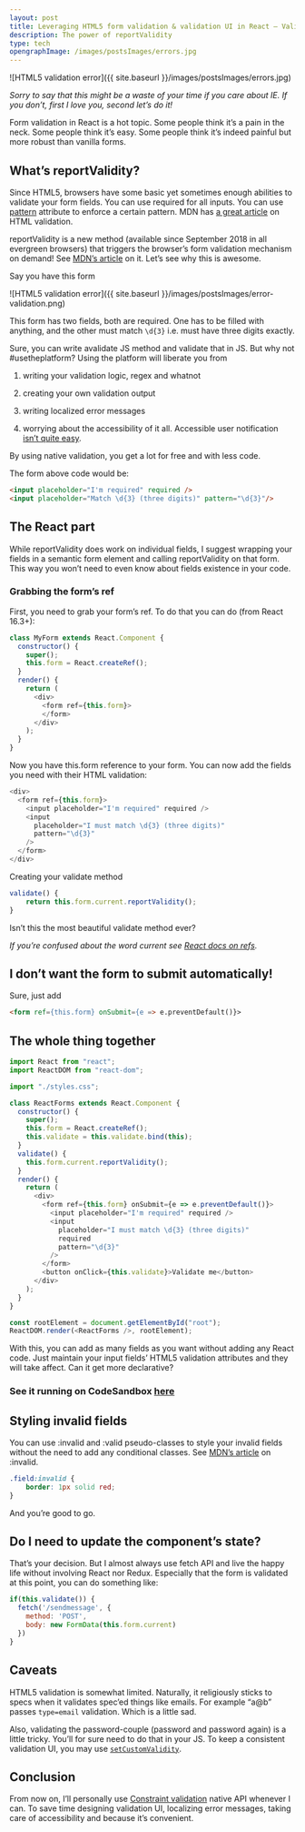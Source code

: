 ```yaml
---
layout: post
title: Leveraging HTML5 form validation & validation UI in React — Validate forms in 2 mins
description: The power of reportValidity
type: tech
opengraphImage: /images/postsImages/errors.jpg
---
```


![HTML5 validation error]({{ site.baseurl }}/images/postsImages/errors.jpg)

*Sorry to say that this might be a waste of your time if you care about IE. If you don’t, first I love you, second let’s do it!*

Form validation in React is a hot topic. Some people think it’s a pain in the neck. Some people think it’s easy. Some people think it’s indeed painful but more robust than vanilla forms.

## What’s reportValidity?

Since HTML5, browsers have some basic yet sometimes enough abilities to validate your form fields. You can use required for all inputs. You can use [pattern](https://www.w3schools.com/tags/att_input_pattern.asp) attribute to enforce a certain pattern. MDN has [a great article](https://developer.mozilla.org/en-US/docs/Learn/HTML/Forms/Form_validation) on HTML validation.

reportValidity is a new method (available since September 2018 in all evergreen browsers) that triggers the browser’s form validation mechanism on demand! See [MDN’s article](https://developer.mozilla.org/en-US/docs/Web/API/HTMLFormElement/reportValidity) on it. Let’s see why this is awesome.

Say you have this form

![HTML5 validation error]({{ site.baseurl }}/images/postsImages/error-validation.png)

This form has two fields, both are required. One has to be filled with anything, and the other must match `\d{3}` i.e. must have three digits exactly.

Sure, you can write avalidate JS method and validate that in JS. But why not #usetheplatform? Using the platform will liberate you from

1. writing your validation logic, regex and whatnot

1. creating your own validation output

1. writing localized error messages

1. worrying about the accessibility of it all. Accessible user notification [isn’t quite easy](https://www.w3.org/WAI/tutorials/forms/notifications/).

By using native validation, you get a lot for free and with less code.

The form above code would be:

```html
<input placeholder="I'm required" required />
<input placeholder="Match \d{3} (three digits)" pattern="\d{3}"/>
```

## The React part

While reportValidity does work on individual fields, I suggest wrapping your fields in a semantic form element and calling reportValidity on that form. This way you won’t need to even know about fields existence in your code.

### Grabbing the form’s ref

First, you need to grab your form’s ref. To do that you can do (from React 16.3+):

```js
class MyForm extends React.Component {
  constructor() {
    super();
    this.form = React.createRef();
  }
  render() {
    return (
      <div>
        <form ref={this.form}>          
        </form>
      </div>
    );
  }
}
```

Now you have this.form reference to your form. You can now add the fields you need with their HTML validation:

```js
<div>
  <form ref={this.form}>
    <input placeholder="I'm required" required />
    <input
      placeholder="I must match \d{3} (three digits)"
      pattern="\d{3}"
    />
  </form>
</div>
```

Creating your validate method

```js
validate() {
    return this.form.current.reportValidity();
}
```

Isn’t this the most beautiful validate method ever?

*If you’re confused about the word current see [React docs on refs](https://reactjs.org/docs/refs-and-the-dom.html).*

## I don’t want the form to submit automatically!

Sure, just add

```html
<form ref={this.form} onSubmit={e => e.preventDefault()}>
```

## The whole thing together

```js
import React from "react";
import ReactDOM from "react-dom";

import "./styles.css";

class ReactForms extends React.Component {
  constructor() {
    super();
    this.form = React.createRef();
    this.validate = this.validate.bind(this);
  }
  validate() {
    this.form.current.reportValidity();
  }
  render() {
    return (
      <div>
        <form ref={this.form} onSubmit={e => e.preventDefault()}>
          <input placeholder="I'm required" required />
          <input
            placeholder="I must match \d{3} (three digits)"
            required
            pattern="\d{3}"
          />
        </form>
        <button onClick={this.validate}>Validate me</button>
      </div>
    );
  }
}

const rootElement = document.getElementById("root");
ReactDOM.render(<ReactForms />, rootElement);
```

With this, you can add as many fields as you want without adding any React code. Just maintain your input fields’ HTML5 validation attributes and they will take affect. Can it get more declarative?

### See it running on CodeSandbox [here](https://codesandbox.io/s/30q85ylpn6)

## Styling invalid fields

You can use :invalid and :valid pseudo-classes to style your invalid fields without the need to add any conditional classes. See [MDN’s article](https://developer.mozilla.org/en-US/docs/Web/CSS/:invalid) on :invalid.

```css
.field:invalid {
    border: 1px solid red;
}
```

And you’re good to go.

## Do I need to update the component’s state?

That’s your decision. But I almost always use fetch API and live the happy life without involving React nor Redux. Especially that the form is validated at this point, you can do something like:

```js
if(this.validate()) {
  fetch('/sendmessage', {
    method: 'POST',
    body: new FormData(this.form.current)
  })
}
```

## Caveats

HTML5 validation is somewhat limited. Naturally, it religiously sticks to specs when it validates spec’ed things like emails. For example “a@b” passes `type=email` validation. Which is a little sad.

Also, validating the password-couple (password and password again) is a little tricky. You’ll for sure need to do that in your JS. To keep a consistent validation UI, you may use [`setCustomValidity`](https://developer.mozilla.org/en-US/docs/Web/API/HTMLSelectElement/setCustomValidity).

## Conclusion

From now on, I’ll personally use [Constraint validation](https://developer.mozilla.org/en-US/docs/Web/Guide/HTML/HTML5/Constraint_validation) native API whenever I can. To save time designing validation UI, localizing error messages, taking care of accessibility and because it’s convenient.
